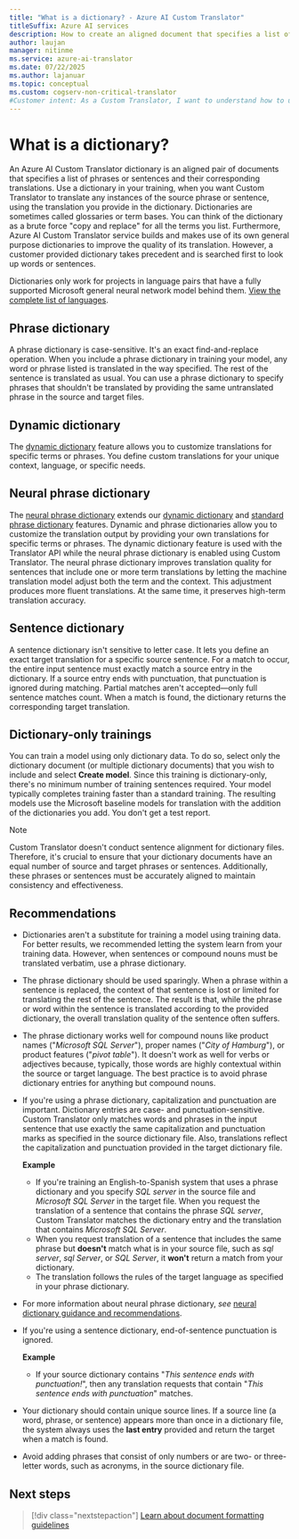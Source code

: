 ```yaml
---
title: "What is a dictionary? - Azure AI Custom Translator"
titleSuffix: Azure AI services
description: How to create an aligned document that specifies a list of phrases or sentences (and their translations) that you always want Microsoft Translator to translate the same way. Dictionaries are sometimes also called glossaries or term bases.
author: laujan
manager: nitinme
ms.service: azure-ai-translator
ms.date: 07/22/2025
ms.author: lajanuar
ms.topic: conceptual
ms.custom: cogserv-non-critical-translator
#Customer intent: As a Custom Translator, I want to understand how to use a dictionary to build a custom translation model.
---
```


# What is a dictionary?

An Azure AI Custom Translator dictionary is an aligned pair of documents that specifies a list of phrases or sentences and their corresponding translations. Use a dictionary in your training, when you want Custom Translator to translate any instances of the source phrase or sentence, using the translation you provide in the dictionary. Dictionaries are sometimes called glossaries or term bases. You can think of the dictionary as a brute force "copy and replace" for all the terms you list. Furthermore, Azure AI Custom Translator service builds and makes use of its own general purpose dictionaries to improve the quality of its translation. However, a customer provided dictionary takes precedent and is searched first to look up words or sentences.

Dictionaries only work for projects in language pairs that have a fully supported Microsoft general neural network model behind them. [View the complete list of languages](../../../language-support.md).

## Phrase dictionary

A phrase dictionary is case-sensitive. It's an exact find-and-replace operation. When you include a phrase dictionary in training your model, any word or phrase listed is translated in the way specified. The rest of the sentence is translated as usual. You can use a phrase dictionary to specify phrases that shouldn't be translated by providing the same untranslated phrase in the source and target files.

## Dynamic dictionary

The [dynamic dictionary](../../dynamic-dictionary.md) feature allows you to customize translations for specific terms or phrases. You define custom translations for your unique context, language, or specific needs.

## Neural phrase dictionary

The [neural phrase dictionary](../../neural-dictionary.md) extends our [dynamic dictionary](#dynamic-dictionary) and [standard phrase dictionary](#phrase-dictionary) features. Dynamic and phrase dictionaries allow you to customize the translation output by providing your own translations for specific terms or phrases. The dynamic dictionary feature is used with the Translator API while the neural phrase dictionary is enabled using Custom Translator. The neural phrase dictionary improves translation quality for sentences that include one or more term translations by letting the machine translation model adjust both the term and the context. This adjustment produces more fluent translations. At the same time, it preserves high-term translation accuracy.

## Sentence dictionary

A sentence dictionary isn't sensitive to letter case. It lets you define an exact target translation for a specific source sentence. For a match to occur, the entire input sentence must exactly match a source entry in the dictionary. If a source entry ends with punctuation, that punctuation is ignored during matching. Partial matches aren't accepted—only full sentence matches count. When a match is found, the dictionary returns the corresponding target translation.

## Dictionary-only trainings

You can train a model using only dictionary data. To do so, select only the dictionary document (or multiple dictionary documents) that you wish to include and select **Create model**. Since this training is dictionary-only, there's no minimum number of training sentences required. Your model typically completes training faster than a standard training. The resulting models use the Microsoft baseline models for translation with the addition of the dictionaries you add. You don't get a test report.

> [!NOTE]
>
> Custom Translator doesn't conduct sentence alignment for dictionary files. Therefore, it's crucial to ensure that your dictionary documents have an equal number of source and target phrases or sentences. Additionally, these phrases or sentences must be accurately aligned to maintain consistency and effectiveness.



## Recommendations

- Dictionaries aren't a substitute for training a model using training data. For better results, we recommended letting the system learn from your training data. However, when sentences or compound nouns must be translated verbatim, use a phrase dictionary.

- The phrase dictionary should be used sparingly. When a phrase within a sentence is replaced, the context of that sentence is lost or limited for translating the rest of the sentence. The result is that, while the phrase or word within the sentence is translated according to the provided dictionary, the overall translation quality of the sentence often suffers.

- The phrase dictionary works well for compound nouns like product names ("_Microsoft SQL Server_"), proper names ("_City of Hamburg_"), or product features ("_pivot table_"). It doesn't work as well for verbs or adjectives because, typically, those words are highly contextual within the source or target language. The best practice is to avoid phrase dictionary entries for anything but compound nouns.

- If you're using a phrase dictionary, capitalization and punctuation are important. Dictionary entries are case- and punctuation-sensitive. Custom Translator only matches words and phrases in the input sentence that use exactly the same capitalization and punctuation marks as specified in the source dictionary file. Also, translations reflect the capitalization and punctuation provided in the target dictionary file.

  **Example**

  - If you're training an English-to-Spanish system that uses a phrase dictionary and you specify _SQL server_ in the source file and _Microsoft SQL Server_ in the target file. When you request the translation of a sentence that contains the phrase _SQL server_, Custom Translator matches the dictionary entry and the translation that contains _Microsoft SQL Server_.
  - When you request translation of a sentence that includes the same phrase but **doesn't** match what is in your source file, such as _sql server_, _sql Server_, or _SQL Server_, it **won't** return a match from your dictionary.
  - The translation follows the rules of the target language as specified in your phrase dictionary.

- For more information about neural phrase dictionary, _see_ [neural dictionary guidance and recommendations](../../neural-dictionary.md#guidance-and-recommendations).

- If you're using a sentence dictionary, end-of-sentence punctuation is ignored.

  **Example**

  - If your source dictionary contains "_This sentence ends with punctuation!_", then any translation requests that contain "_This sentence ends with punctuation_" matches.

- Your dictionary should contain unique source lines. If a source line (a word, phrase, or sentence) appears more than once in a dictionary file, the system always uses the **last entry** provided and return the target when a match is found.

- Avoid adding phrases that consist of only numbers or are two- or three-letter words, such as acronyms, in the source dictionary file.

## Next steps

> [!div class="nextstepaction"]
> [Learn about document formatting guidelines](document-formats-naming-convention.md)
